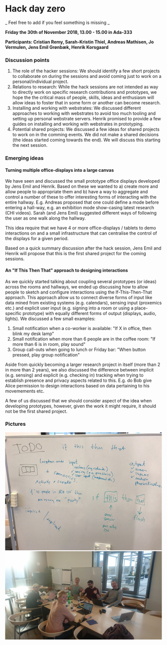# Hack day zero
_ Feel free to add if you feel something is missing _

**Friday the 30th of November 2018, 13.00 - 15.00 in Ada-333**

**Participants: Cristian Remy, Sarah-Kristin Thiel, Andreas Mathisen, Jo Vermulen, Jens Emil Grønbæk, Henrik Korsgaard**

### Discussion points
1. The role of the hacker sessions: We should identify a few short projects to collaborate on during the sessions and avoid coming just to work on a personal/individual project. 
2. Relations to research: While the hack sessions are not intended as way to directly work on specific research contributions and prototypes, we hope the the critical mass of people, skills, ideas and enthusiasm will allow ideas to foster that in some form or another can become research.
3. Installing and working with webstrates: We discussed different approaches to working with webstrates to avoid too much tooling and setting up personal webstrate servers. Henrik promised to provide a few guides on installing and working with webstrates in prototyping.
4. Potential shared projects: We discussed a few ideas for shared projects to work on in the comming events. We did not make a shared decisions (the ideas started coming towards the end). We will discuss this starting the next session.

### Emerging ideas

#### Turning multiple office-displays into a large canvas
We have seen and discussed the small prototype office displays developed by Jens Emil and Henrik. Based on these we wanted to a) create more and allow people to appropriate them and b) have a way to aggregate and control a number of these to offer interesting forms of interacting with the entire hallway. E.g. Andreas proposed that one could define a mode before entering a hall-way, e.g. an exhibition mode show-casing latest research (CHI videos). Sarah (and Jens Emil) suggested different ways of following the user as one walk along the hallway.

This idea require that we have 4 or more office-displays / tablets to demo interactions on and a small infrastructure that can centralise the control of the displays for a given period. 

Based on a quick summary discussion after the hack session, Jens Emil and Henrik will propose that this is the first shared project for the coming sessions.

#### An "If This Then That" approach to designing interactions
As we quickly started talking about coupling several prototypes (or ideas) across the rooms and hallways, we ended up discussing how to allow people to sketch and configure interactions using the If-This-Then-That approach. This approach allow us to connect diverse forms of input like data mined from existing systems (e.g. calendars), sensing input (proxemics etc.) and explicit user input (e.g. signing into a room or using a place-specific prototype) with equally different forms of output (displays, audio, lights). We discussed a few small examples:

1. Small notification when a co-worker is available: "If X in office, then blink my desk lamp"
2. Small notification when more than 6 people are in the coffee room: "If more than 6 is in room, play sound"
3. Group call-outs when going to lunch or Friday bar: "When button pressed, play group notification"

Aside from quickly becoming a larger research project in itself (more than 2 in more than 2 years), we also discussed the difference between implicit (e.g. sensing) and explicit (e.g. checking in) tracking when trying to establish presence and privacy aspects related to this. E.g. do Bob give Alice permission to design interactions based on data pertaining to his movemements etc.

A few of us discussed that we should consider aspect of the idea when developing prototypes, however, given the work it might require, it should not be the first shared project.

### Pictures
![Whiteboard image](https://github.com/hci-au-dk/ubicomp-on-a-budget/blob/master/hack-sessions/pictures/IMG_8699.jpg)
![Group photo](https://github.com/hci-au-dk/ubicomp-on-a-budget/blob/master/hack-sessions/pictures/2018-11-30%2014.11.19.jpg)

